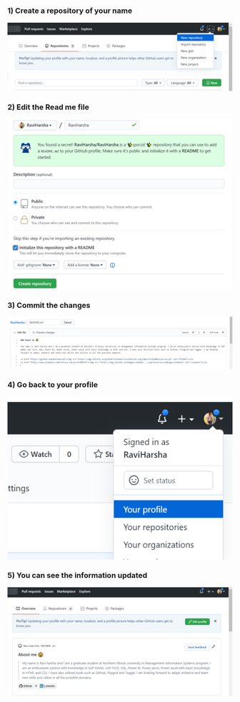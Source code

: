 ### 1)	Create a repository of your name 

![](https://github.com/RaviHarsha/RaviHarsha/blob/master/Images/1New%20Repository.png)
 
 
### 2)	Edit the Read me file 

![](https://github.com/RaviHarsha/RaviHarsha/blob/master/Images/2Profile_name_Repository.png)
 
 
### 3)	Commit the changes

![](https://github.com/RaviHarsha/RaviHarsha/blob/master/Images/3Rawprofile.png)


### 4)	Go back to your profile

![](https://github.com/RaviHarsha/RaviHarsha/blob/master/Images/4NavigateProfile.png)


### 5)	You can see the information updated

![](https://github.com/RaviHarsha/RaviHarsha/blob/master/Images/5ViewProfile.png)
 

